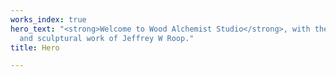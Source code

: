 ```yaml
---
works_index: true
hero_text: "<strong>Welcome to Wood Alchemist Studio</strong>, with the one-off woodturning
  and sculptural work of Jeffrey W Roop."
title: Hero

---
```

<Hero :text="$page.frontmatter.hero_text" />
<WorksList />